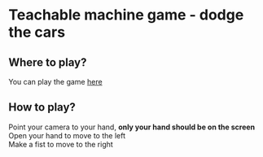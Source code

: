 # Teachable machine game -  dodge the cars

## Where to play?
You can play the game [here](https://teachable-machine-game.vercel.app/)

## How to play?
Point your camera to your hand, **only your hand should be on the screen** <br>
Open your hand to move to the left <br>
Make a fist to move to the right
